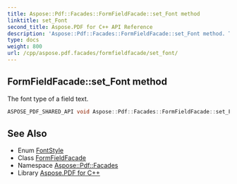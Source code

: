 ```yaml
---
title: Aspose::Pdf::Facades::FormFieldFacade::set_Font method
linktitle: set_Font
second_title: Aspose.PDF for C++ API Reference
description: 'Aspose::Pdf::Facades::FormFieldFacade::set_Font method. The font type of a field text in C++.'
type: docs
weight: 800
url: /cpp/aspose.pdf.facades/formfieldfacade/set_font/
---
```

## FormFieldFacade::set_Font method


The font type of a field text.

```cpp
ASPOSE_PDF_SHARED_API void Aspose::Pdf::Facades::FormFieldFacade::set_Font(FontStyle value)
```

## See Also

* Enum [FontStyle](../../fontstyle/)
* Class [FormFieldFacade](../)
* Namespace [Aspose::Pdf::Facades](../../)
* Library [Aspose.PDF for C++](../../../)
